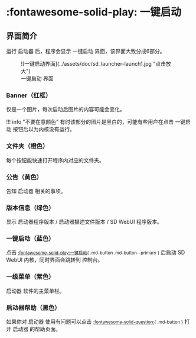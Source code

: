 
# :fontawesome-solid-play: 一键启动

## 界面简介
运行 启动器 后，程序会显示 一键启动 界面，该界面大致分成6部分。

<figure markdown="span">
    ![一键启动界面](../assets/doc/sd_launcher-launch1.jpg "点击放大")
    <figcaption>一键启动 界面</figcaption>
</figure>

### Banner（红框）
仅是一个图片，每次启动后图片的内容可能会变化。

!!! info "不要在意颜色"
    有时该部分的图片是黑白的，可能有些用户在点击 一键启动 按钮后以为内核没有运行。

### 文件夹（橙色）
每个按钮能快速打开程序内对应的文件夹。

### 公告（黄色）
告知 启动器 相关的事项。

### 版本信息（绿色）
显示 启动器程序版本 / 启动器描述文件版本 / SD WebUI 程序版本。

### 一键启动（蓝色）
点击 <small>[:fontawesome-solid-play:一键启动](#){ .md-button .md-button--primary }</small> 后启动 SD WebUI 内核，同时界面会跳转到 控制台。

### 一级菜单（紫色）
启动器 软件的主菜单栏。

### 启动器帮助（黑色）
如果你对 启动器 使用有问题可以点击 <small>[:fontawesome-solid-question:](#){ .md-button }</small> 打开 启动器 的帮助页面。
